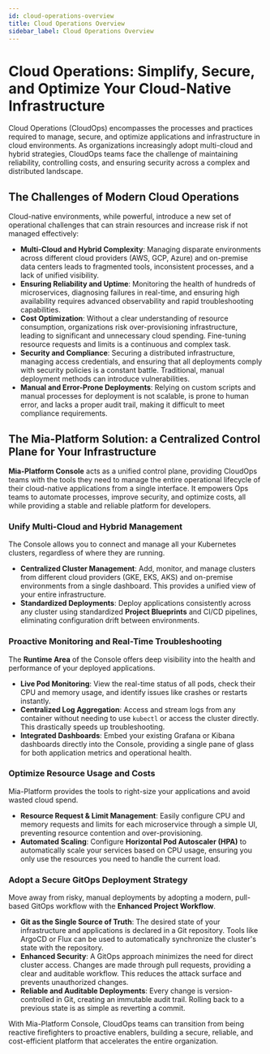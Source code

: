 ```yaml
---
id: cloud-operations-overview
title: Cloud Operations Overview
sidebar_label: Cloud Operations Overview
---
```


# Cloud Operations: Simplify, Secure, and Optimize Your Cloud-Native Infrastructure

Cloud Operations (CloudOps) encompasses the processes and practices required to manage, secure, and optimize applications and infrastructure in cloud environments. As organizations increasingly adopt multi-cloud and hybrid strategies, CloudOps teams face the challenge of maintaining reliability, controlling costs, and ensuring security across a complex and distributed landscape.

## The Challenges of Modern Cloud Operations

Cloud-native environments, while powerful, introduce a new set of operational challenges that can strain resources and increase risk if not managed effectively:

* **Multi-Cloud and Hybrid Complexity**: Managing disparate environments across different cloud providers (AWS, GCP, Azure) and on-premise data centers leads to fragmented tools, inconsistent processes, and a lack of unified visibility.
* **Ensuring Reliability and Uptime**: Monitoring the health of hundreds of microservices, diagnosing failures in real-time, and ensuring high availability requires advanced observability and rapid troubleshooting capabilities.
* **Cost Optimization**: Without a clear understanding of resource consumption, organizations risk over-provisioning infrastructure, leading to significant and unnecessary cloud spending. Fine-tuning resource requests and limits is a continuous and complex task.
* **Security and Compliance**: Securing a distributed infrastructure, managing access credentials, and ensuring that all deployments comply with security policies is a constant battle. Traditional, manual deployment methods can introduce vulnerabilities.
* **Manual and Error-Prone Deployments**: Relying on custom scripts and manual processes for deployment is not scalable, is prone to human error, and lacks a proper audit trail, making it difficult to meet compliance requirements.

## The Mia-Platform Solution: a Centralized Control Plane for Your Infrastructure

**Mia-Platform Console** acts as a unified control plane, providing CloudOps teams with the tools they need to manage the entire operational lifecycle of their cloud-native applications from a single interface. It empowers Ops teams to automate processes, improve security, and optimize costs, all while providing a stable and reliable platform for developers.

### Unify Multi-Cloud and Hybrid Management

The Console allows you to connect and manage all your Kubernetes clusters, regardless of where they are running.
* **Centralized Cluster Management**: Add, monitor, and manage clusters from different cloud providers (GKE, EKS, AKS) and on-premise environments from a single dashboard. This provides a unified view of your entire infrastructure.
* **Standardized Deployments**: Deploy applications consistently across any cluster using standardized **Project Blueprints** and CI/CD pipelines, eliminating configuration drift between environments.

### Proactive Monitoring and Real-Time Troubleshooting

The **Runtime Area** of the Console offers deep visibility into the health and performance of your deployed applications.
* **Live Pod Monitoring**: View the real-time status of all pods, check their CPU and memory usage, and identify issues like crashes or restarts instantly.
* **Centralized Log Aggregation**: Access and stream logs from any container without needing to use `kubectl` or access the cluster directly. This drastically speeds up troubleshooting.
* **Integrated Dashboards**: Embed your existing Grafana or Kibana dashboards directly into the Console, providing a single pane of glass for both application metrics and operational health.

### Optimize Resource Usage and Costs

Mia-Platform provides the tools to right-size your applications and avoid wasted cloud spend.
* **Resource Request & Limit Management**: Easily configure CPU and memory requests and limits for each microservice through a simple UI, preventing resource contention and over-provisioning.
* **Automated Scaling**: Configure **Horizontal Pod Autoscaler (HPA)** to automatically scale your services based on CPU usage, ensuring you only use the resources you need to handle the current load.

### Adopt a Secure GitOps Deployment Strategy

Move away from risky, manual deployments by adopting a modern, pull-based GitOps workflow with the **Enhanced Project Workflow**.
* **Git as the Single Source of Truth**: The desired state of your infrastructure and applications is declared in a Git repository. Tools like ArgoCD or Flux can be used to automatically synchronize the cluster's state with the repository.
* **Enhanced Security**: A GitOps approach minimizes the need for direct cluster access. Changes are made through pull requests, providing a clear and auditable workflow. This reduces the attack surface and prevents unauthorized changes.
* **Reliable and Auditable Deployments**: Every change is version-controlled in Git, creating an immutable audit trail. Rolling back to a previous state is as simple as reverting a commit.

With Mia-Platform Console, CloudOps teams can transition from being reactive firefighters to proactive enablers, building a secure, reliable, and cost-efficient platform that accelerates the entire organization.
